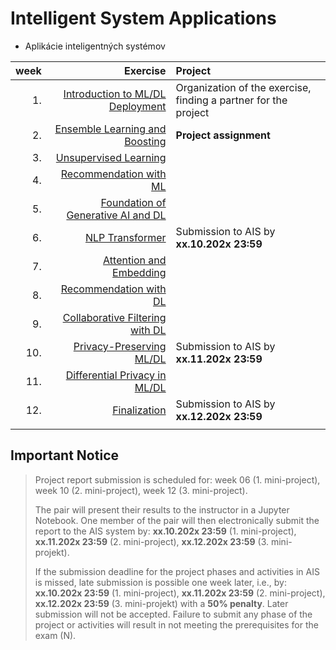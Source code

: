 #  Intelligent System Applications
- Aplikácie inteligentných systémov 

| week | Exercise              | Project          |
| ----:| ---------------------------------------------------: | :--------------------------------------------|
| 1.   | [Introduction to ML/DL Deployment](https://github.com/FIIT-ISA/2023-2024/tree/main/exercises/week-01)   | Organization of the exercise, finding a partner for the project|
| 2.   | [Ensemble Learning and Boosting](https://github.com/FIIT-ISA/2023-2024/tree/main/exercises/week-02)  | **Project assignment** |
| 3.   | [Unsupervised Learning](https://github.com/FIIT-ISA/2023-2024/tree/main/exercises/week-03)           |  |
| 4.   | [Recommendation with ML](https://github.com/FIIT-ISA/2023-2024/tree/main/exercises/week-04)          |  |
| 5.   | [Foundation of Generative AI and DL](https://github.com/FIIT-ISA/2023-2024/tree/main/exercises/week-05)   |  |
| 6.   | [NLP Transformer](https://github.com/FIIT-ISA/2023-2024/tree/main/exercises/week-06)                 | Submission to AIS by **xx.10.202x 23:59** |
| 7.   | [Attention and Embedding](https://github.com/FIIT-ISA/2023-2024/tree/main/exercises/week-07)         |  |
| 8.   | [Recommendation with DL](https://github.com/FIIT-ISA/2023-2024/tree/main/exercises/week-08)          |  |
| 9.   | [Collaborative Filtering with DL](https://github.com/FIIT-ISA/2023-2024/tree/main/exercises/week-09) |  |
| 10.  | [Privacy-Preserving ML/DL](https://github.com/FIIT-ISA/2023-2024/tree/main/exercises/week-10)        | Submission to AIS  by **xx.11.202x 23:59** |
| 11.  | [Differential Privacy in ML/DL](https://github.com/FIIT-ISA/2023-2024/tree/main/exercises/week-11)   |  |
| 12.  | [Finalization](https://github.com/FIIT-ISA/2023-2024/tree/main/exercises/week-12)                     | Submission to AIS  by **xx.12.202x 23:59** |
|      |                                                      |                                               |

## Important Notice

> Project report submission is scheduled for:
> week 06 (1. mini-project),
> week 10 (2. mini-project),
> week 12 (3. mini-project).
>
> The pair will present their results to the instructor in a Jupyter Notebook. One member of the pair will then electronically submit the report to the AIS system by:
> **xx.10.202x 23:59** (1. mini-project),
> **xx.11.202x 23:59** (2. mini-project), 
> **xx.12.202x 23:59** (3. mini-projekt).
>
> If the submission deadline for the project phases and activities in AIS is missed, late submission is possible one week later, i.e., by:
> **xx.10.202x 23:59** (1. mini-project),
> **xx.11.202x 23:59** (2. mini-project), 
> **xx.12.202x 23:59** (3. mini-projekt)
> with a **50% penalty**.
> Later submission will not be accepted. Failure to submit any phase of the project or activities will result in not meeting the prerequisites for the exam (N).

